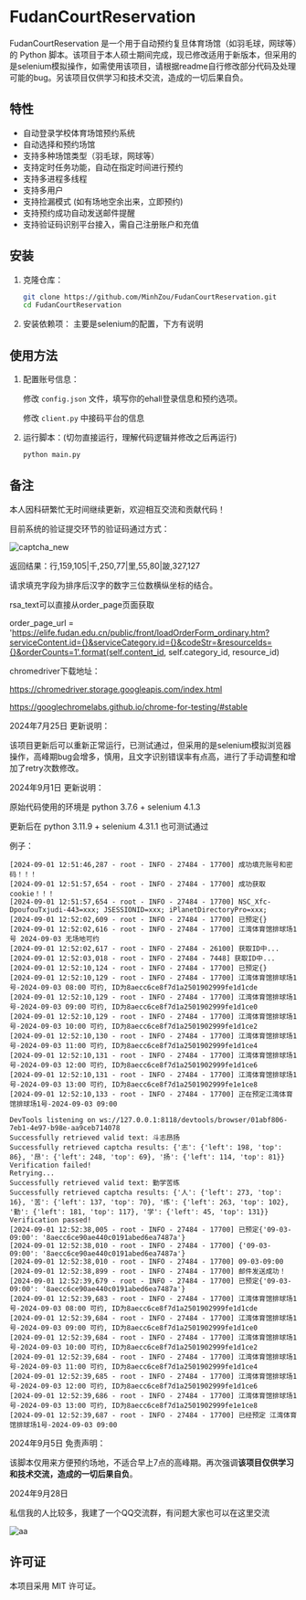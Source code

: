 # FudanCourtReservation

FudanCourtReservation 是一个用于自动预约复旦体育场馆（如羽毛球，网球等）的 Python 脚本。该项目于本人硕士期间完成，现已修改适用于新版本，但采用的是selenium模拟操作，如需使用该项目，请根据readme自行修改部分代码及处理可能的bug。另该项目仅供学习和技术交流，造成的一切后果自负。

## 特性

- 自动登录学校体育场馆预约系统
- 自动选择和预约场馆
- 支持多种场馆类型（羽毛球，网球等）
- 支持定时任务功能，自动在指定时间进行预约
- 支持多进程多线程
- 支持多用户
- 支持捡漏模式 (如有场地空余出来，立即预约)
- 支持预约成功自动发送邮件提醒
- 支持验证码识别平台接入，需自己注册账户和充值

## 安装

1. 克隆仓库：
    ```sh
    git clone https://github.com/MinhZou/FudanCourtReservation.git
    cd FudanCourtReservation
    ```

2. 安装依赖项：
    主要是selenium的配置，下方有说明

## 使用方法

1. 配置账号信息：

   修改 `config.json` 文件，填写你的ehall登录信息和预约选项。
   
   修改 `client.py` 中接码平台的信息

3. 运行脚本：(切勿直接运行，理解代码逻辑并修改之后再运行)
   
    ```sh
    python main.py
    ```

## 备注

本人因科研繁忙无时间继续更新，欢迎相互交流和贡献代码！

目前系统的验证提交环节的验证码通过方式：

![captcha_new](pic/captcha_new.png)

返回结果：行,159,105|千,250,77|里,55,80|跛,327,127

请求填充字段为排序后汉字的数字三位数横纵坐标的结合。


rsa_text可以直接从order_page页面获取

order_page_url = 'https://elife.fudan.edu.cn/public/front/loadOrderForm_ordinary.htm?serviceContent.id={}&serviceCategory.id={}&codeStr=&resourceIds={}&orderCounts=1'.format(self.content_id, self.category_id, resource_id)
                         
<input type="hidden" id="rsa_text_" name="rsa_text_" value="xxx">

chromedriver下载地址：

https://chromedriver.storage.googleapis.com/index.html

https://googlechromelabs.github.io/chrome-for-testing/#stable

2024年7月25日 更新说明：

该项目更新后可以重新正常运行，已测试通过，但采用的是selenium模拟浏览器操作，高峰期bug会增多，慎用，且文字识别错误率有点高，进行了手动调整和增加了retry次数修改。

2024年9月1日 更新说明：

原始代码使用的环境是 python 3.7.6 + selenium 4.1.3

更新后在 python 3.11.9 + selenium 4.31.1 也可测试通过

例子：
```
[2024-09-01 12:51:46,287 - root - INFO - 27484 - 17700] 成功填充账号和密码！！！
[2024-09-01 12:51:57,654 - root - INFO - 27484 - 17700] 成功获取cookie！！！
[2024-09-01 12:51:57,654 - root - INFO - 27484 - 17700] NSC_Xfc-DpoufouTxjudi-443=xxx; JSESSIONID=xxx; iPlanetDirectoryPro=xxx;
[2024-09-01 12:52:02,609 - root - INFO - 27484 - 17700] 已预定{}
[2024-09-01 12:52:02,616 - root - INFO - 27484 - 17700] 江湾体育馆排球场1号 2024-09-03 无场地可约
[2024-09-01 12:52:02,617 - root - INFO - 27484 - 26100] 获取ID中...
[2024-09-01 12:52:03,018 - root - INFO - 27484 - 7448] 获取ID中...
[2024-09-01 12:52:10,124 - root - INFO - 27484 - 17700] 已预定{}
[2024-09-01 12:52:10,129 - root - INFO - 27484 - 17700] 江湾体育馆排球场1号-2024-09-03 08:00 可约, ID为8aecc6ce8f7d1a2501902999fe1d1cde
[2024-09-01 12:52:10,129 - root - INFO - 27484 - 17700] 江湾体育馆排球场1号-2024-09-03 09:00 可约, ID为8aecc6ce8f7d1a2501902999fe1d1ce0
[2024-09-01 12:52:10,129 - root - INFO - 27484 - 17700] 江湾体育馆排球场1号-2024-09-03 10:00 可约, ID为8aecc6ce8f7d1a2501902999fe1d1ce2
[2024-09-01 12:52:10,130 - root - INFO - 27484 - 17700] 江湾体育馆排球场1号-2024-09-03 11:00 可约, ID为8aecc6ce8f7d1a2501902999fe1d1ce4
[2024-09-01 12:52:10,131 - root - INFO - 27484 - 17700] 江湾体育馆排球场1号-2024-09-03 12:00 可约, ID为8aecc6ce8f7d1a2501902999fe1d1ce6
[2024-09-01 12:52:10,131 - root - INFO - 27484 - 17700] 江湾体育馆排球场1号-2024-09-03 13:00 可约, ID为8aecc6ce8f7d1a2501902999fe1e1ce8
[2024-09-01 12:52:10,133 - root - INFO - 27484 - 17700] 正在预定江湾体育馆排球场1号-2024-09-03 09:00

DevTools listening on ws://127.0.0.1:8118/devtools/browser/01abf806-7eb1-4e97-b98e-aa9ceb714078
Successfully retrieved valid text: 斗志昂扬
Successfully retrieved captcha results: {'志': {'left': 198, 'top': 86}, '昂': {'left': 248, 'top': 69}, '扬': {'left': 114, 'top': 81}}
Verification failed!
Retrying...
Successfully retrieved valid text: 勤学苦练
Successfully retrieved captcha results: {'人': {'left': 273, 'top': 16}, '苦': {'left': 137, 'top': 70}, '练': {'left': 263, 'top': 102}, '勤': {'left': 181, 'top': 117}, '学': {'left': 45, 'top': 131}}
Verification passed!
[2024-09-01 12:52:38,005 - root - INFO - 27484 - 17700] 已预定{'09-03-09:00': '8aecc6ce90ae440c0191abed6ea7487a'}
[2024-09-01 12:52:38,010 - root - INFO - 27484 - 17700] {'09-03-09:00': '8aecc6ce90ae440c0191abed6ea7487a'}
[2024-09-01 12:52:38,010 - root - INFO - 27484 - 17700] 09-03-09:00
[2024-09-01 12:52:38,899 - root - INFO - 27484 - 17700] 邮件发送成功！
[2024-09-01 12:52:39,679 - root - INFO - 27484 - 17700] 已预定{'09-03-09:00': '8aecc6ce90ae440c0191abed6ea7487a'}
[2024-09-01 12:52:39,683 - root - INFO - 27484 - 17700] 江湾体育馆排球场1号-2024-09-03 08:00 可约, ID为8aecc6ce8f7d1a2501902999fe1d1cde
[2024-09-01 12:52:39,684 - root - INFO - 27484 - 17700] 江湾体育馆排球场1号-2024-09-03 09:00 可约, ID为8aecc6ce8f7d1a2501902999fe1d1ce0
[2024-09-01 12:52:39,684 - root - INFO - 27484 - 17700] 江湾体育馆排球场1号-2024-09-03 10:00 可约, ID为8aecc6ce8f7d1a2501902999fe1d1ce2
[2024-09-01 12:52:39,684 - root - INFO - 27484 - 17700] 江湾体育馆排球场1号-2024-09-03 11:00 可约, ID为8aecc6ce8f7d1a2501902999fe1d1ce4
[2024-09-01 12:52:39,685 - root - INFO - 27484 - 17700] 江湾体育馆排球场1号-2024-09-03 12:00 可约, ID为8aecc6ce8f7d1a2501902999fe1d1ce6
[2024-09-01 12:52:39,686 - root - INFO - 27484 - 17700] 江湾体育馆排球场1号-2024-09-03 13:00 可约, ID为8aecc6ce8f7d1a2501902999fe1e1ce8
[2024-09-01 12:52:39,687 - root - INFO - 27484 - 17700] 已经预定 江湾体育馆排球场1号-2024-09-03 09:00
```

2024年9月5日 免责声明：

该脚本仅用来方便预约场地，不适合早上7点的高峰期。再次强调**该项目仅供学习和技术交流，造成的一切后果自负**。

2024年9月28日 

私信我的人比较多，我建了一个QQ交流群，有问题大家也可以在这里交流

![aa](https://github.com/user-attachments/assets/803e2701-dc06-40ce-bba7-fe8425dc1183)




## 许可证

本项目采用 MIT 许可证。

